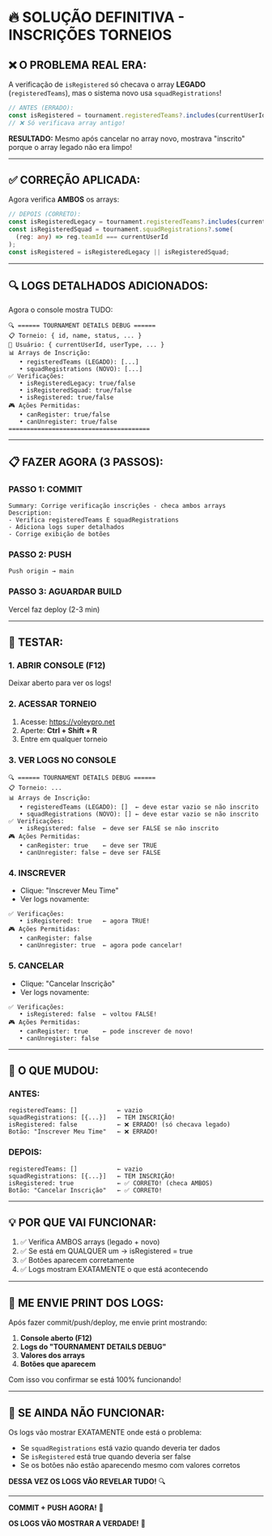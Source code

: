 # 🔥 SOLUÇÃO DEFINITIVA - INSCRIÇÕES TORNEIOS

## ❌ O PROBLEMA REAL ERA:

A verificação de `isRegistered` só checava o array **LEGADO** (`registeredTeams`), mas o sistema novo usa `squadRegistrations`!

```typescript
// ANTES (ERRADO):
const isRegistered = tournament.registeredTeams?.includes(currentUserId);
// ❌ Só verificava array antigo!
```

**RESULTADO:** Mesmo após cancelar no array novo, mostrava "inscrito" porque o array legado não era limpo!

---

## ✅ CORREÇÃO APLICADA:

Agora verifica **AMBOS** os arrays:

```typescript
// DEPOIS (CORRETO):
const isRegisteredLegacy = tournament.registeredTeams?.includes(currentUserId);
const isRegisteredSquad = tournament.squadRegistrations?.some(
  (reg: any) => reg.teamId === currentUserId
);
const isRegistered = isRegisteredLegacy || isRegisteredSquad;
```

---

## 🔍 LOGS DETALHADOS ADICIONADOS:

Agora o console mostra TUDO:

```
🔍 ====== TOURNAMENT DETAILS DEBUG ======
📋 Torneio: { id, name, status, ... }
👤 Usuário: { currentUserId, userType, ... }
📊 Arrays de Inscrição:
   • registeredTeams (LEGADO): [...]
   • squadRegistrations (NOVO): [...]
✅ Verificações:
   • isRegisteredLegacy: true/false
   • isRegisteredSquad: true/false
   • isRegistered: true/false
🎮 Ações Permitidas:
   • canRegister: true/false
   • canUnregister: true/false
=======================================
```

---

## 📋 FAZER AGORA (3 PASSOS):

### **PASSO 1: COMMIT**
```
Summary: Corrige verificação inscrições - checa ambos arrays
Description:
- Verifica registeredTeams E squadRegistrations
- Adiciona logs super detalhados
- Corrige exibição de botões
```

### **PASSO 2: PUSH**
```
Push origin → main
```

### **PASSO 3: AGUARDAR BUILD**
Vercel faz deploy (2-3 min)

---

## 🧪 TESTAR:

### **1. ABRIR CONSOLE (F12)**
Deixar aberto para ver os logs!

### **2. ACESSAR TORNEIO**
1. Acesse: https://voleypro.net
2. Aperte: **Ctrl + Shift + R**
3. Entre em qualquer torneio

### **3. VER LOGS NO CONSOLE**
```
🔍 ====== TOURNAMENT DETAILS DEBUG ======
📋 Torneio: ...
📊 Arrays de Inscrição:
   • registeredTeams (LEGADO): []  ← deve estar vazio se não inscrito
   • squadRegistrations (NOVO): [] ← deve estar vazio se não inscrito
✅ Verificações:
   • isRegistered: false  ← deve ser FALSE se não inscrito
🎮 Ações Permitidas:
   • canRegister: true    ← deve ser TRUE
   • canUnregister: false ← deve ser FALSE
```

### **4. INSCREVER**
- Clique: "Inscrever Meu Time"
- Ver logs novamente:
```
✅ Verificações:
   • isRegistered: true   ← agora TRUE!
🎮 Ações Permitidas:
   • canRegister: false
   • canUnregister: true  ← agora pode cancelar!
```

### **5. CANCELAR**
- Clique: "Cancelar Inscrição"
- Ver logs novamente:
```
✅ Verificações:
   • isRegistered: false  ← voltou FALSE!
🎮 Ações Permitidas:
   • canRegister: true    ← pode inscrever de novo!
   • canUnregister: false
```

---

## 🎯 O QUE MUDOU:

### **ANTES:**
```
registeredTeams: []           ← vazio
squadRegistrations: [{...}]   ← TEM INSCRIÇÃO!
isRegistered: false           ← ❌ ERRADO! (só checava legado)
Botão: "Inscrever Meu Time"   ← ❌ ERRADO!
```

### **DEPOIS:**
```
registeredTeams: []           ← vazio
squadRegistrations: [{...}]   ← TEM INSCRIÇÃO!
isRegistered: true            ← ✅ CORRETO! (checa AMBOS)
Botão: "Cancelar Inscrição"   ← ✅ CORRETO!
```

---

## 💡 POR QUE VAI FUNCIONAR:

1. ✅ Verifica AMBOS arrays (legado + novo)
2. ✅ Se está em QUALQUER um → isRegistered = true
3. ✅ Botões aparecem corretamente
4. ✅ Logs mostram EXATAMENTE o que está acontecendo

---

## 📸 ME ENVIE PRINT DOS LOGS:

Após fazer commit/push/deploy, me envie print mostrando:

1. **Console aberto (F12)**
2. **Logs do "TOURNAMENT DETAILS DEBUG"**
3. **Valores dos arrays**
4. **Botões que aparecem**

Com isso vou confirmar se está 100% funcionando!

---

## 🚨 SE AINDA NÃO FUNCIONAR:

Os logs vão mostrar EXATAMENTE onde está o problema:
- Se `squadRegistrations` está vazio quando deveria ter dados
- Se `isRegistered` está true quando deveria ser false
- Se os botões não estão aparecendo mesmo com valores corretos

**DESSA VEZ OS LOGS VÃO REVELAR TUDO!** 🔍

---

**COMMIT + PUSH AGORA!** 🚀

**OS LOGS VÃO MOSTRAR A VERDADE!** 💯

